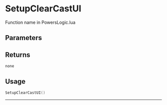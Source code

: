 # SetupClearCastUI
Function name in PowersLogic.lua
## Parameters

## Returns
`none`
## Usage
```lua
SetupClearCastUI()
```
---
